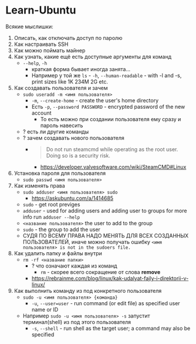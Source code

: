 # Learn-Ubuntu

Всякие мыслишки:
1. Описать, как отключать доступ по паролю
2. Как настраивать SSH
3. Как можно поймать майнер
4. Как узнать, какие ещё есть доступные аргументы для команд
    - `--help`, `-h`
         - краткая форма бывает иногда занята...
         - Например у той же `ls` -  `-h`, `--human-readable` - with -l and -s, print sizes like 1K 234M 2G etc.
6. Как создавать пользователя и зачем
    - `sudo useradd -m <имя пользователя>`
        - `-m`, `--create-home` - create the user's home directory
        - Есть `-p`, `--password PASSWORD` - encrypted password of the new account
            - То есть можно при создании пользователя ему сразу и пароль навесить
    - ? есть ли другие команды
    - ? зачем создавать нового пользователя
        - > Do not run steamcmd while operating as the root user. Doing so is a security risk.
            - https://developer.valvesoftware.com/wiki/SteamCMD#Linux
7. Установка пароля для пользователя
   - `sudo passwd <имя пользователя>`
8. Как изменять права
    - `sudo adduser <имя пользователя> sudo`
        - https://askubuntu.com/a/1414685
    - `sudo` - get root previges
    - `adduser` - used for adding users and adding user to groups for more info run `adduser --help`
    - `<название пользователя>` the user to add to the group
    - `sudo` - the group to add the user
    - СУДЯ ПО ВСЕМУ ПРАВА НАДО МЕНЯТЬ ДЛЯ ВСЕХ СОЗДАННЫХ ПОЛЬЗОВАТЕЛЕЙ, иначе можно получать ошибку `<имя пользователя> is not in the sudoers file.`
9. Как удалить папку и файлы внутри
   - `rm -rf <название папки>`
     - ? что означают каждая из команд
         - `rm` - скорее всего сокращение от слова **remove**
     - https://rebrainme.com/blog/linux/kak-udalyat-fajly-i-direktorii-v-linux/
10. Как выполнить команду из под конкретного пользователя
     - `sudo -u <имя пользователя> {команда}`
         - `-u`, `--user=user` - run command (or edit file) as specified user name or ID
     - Например `sudo -u <имя пользователя> -s` запустит терминал(shell) из под этого пользователя
         - `-s`, `--shell` - run shell as the target user; a command may also be specified
